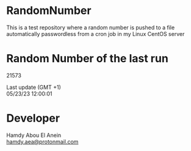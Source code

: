 # RandomNumber    
This is a test repository where a random number is pushed to a file automatically passwordless from a cron job in my Linux CentOS server    
# Random Number of the last run   
21573
      
Last update (GMT +1)    
05/23/23 12:00:01
# Developer    
Hamdy Abou El Anein   
hamdy.aea@protonmail.com
